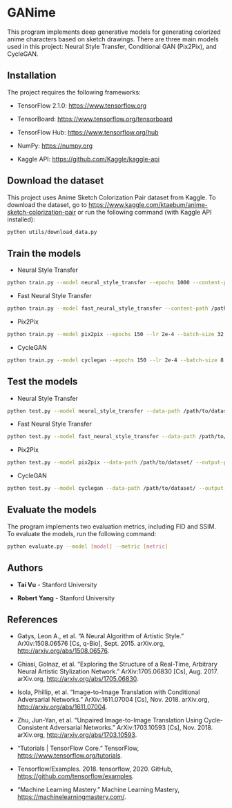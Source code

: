 # GANime

This program implements deep generative models for generating colorized anime characters based on sketch drawings. There are three main models used in this project: Neural Style Transfer, Conditional GAN (Pix2Pix), and CycleGAN.

## Installation

The project requires the following frameworks:

- TensorFlow 2.1.0: https://www.tensorflow.org

- TensorBoard: https://www.tensorflow.org/tensorboard

- TensorFlow Hub: https://www.tensorflow.org/hub

- NumPy: https://numpy.org

- Kaggle API: https://github.com/Kaggle/kaggle-api

## Download the dataset

This project uses Anime Sketch Colorization Pair dataset from Kaggle. To download the dataset, go to https://www.kaggle.com/ktaebum/anime-sketch-colorization-pair or run the following command (with Kaggle API installed):

```bash
python utils/download_data.py
```

## Train the models

- Neural Style Transfer

```bash
python train.py --model neural_style_transfer --epochs 1000 --content-path /path/to/content/image/  --style-path /path/to/style/image/ --output-path /path/to/output/image/
```

- Fast Neural Style Transfer

```bash
python train.py --model fast_neural_style_transfer --content-path /path/to/content/image/  --style-path /path/to/style/image/ --output-path /path/to/output/image/
```

- Pix2Pix

```bash
python train.py --model pix2pix --epochs 150 --lr 2e-4 --batch-size 32 --data-path /path/to/dataset/ --resume --output-path /path/to/outputs/ --checkpoint-path /path/to/checkpoints/ 
```

- CycleGAN

```bash
python train.py --model cyclegan --epochs 150 --lr 2e-4 --batch-size 8 --data-path /path/to/dataset/ --resume --output-path /path/to/outputs/ --checkpoint-path /path/to/checkpoints/ 
```

## Test the models

- Neural Style Transfer

```bash
python test.py --model neural_style_transfer --data-path /path/to/dataset/ --output-path /path/to/outputs/ 
```

- Fast Neural Style Transfer

```bash
python test.py --model fast_neural_style_transfer --data-path /path/to/dataset/ --output-path /path/to/outputs/ 
```

- Pix2Pix

```bash
python test.py --model pix2pix --data-path /path/to/dataset/ --output-path /path/to/outputs/ --checkpoint-path /path/to/checkpoints/ 
```

- CycleGAN

```bash
python test.py --model cyclegan --data-path /path/to/dataset/ --output-path /path/to/outputs/ --checkpoint-path /path/to/checkpoints/ 
```

## Evaluate the models

The program implements two evaluation metrics, including FID and SSIM. To evaluate the models, run the following command:

```bash
python evaluate.py --model [model] --metric [metric]
```

## Authors

* **Tai Vu** - Stanford University

* **Robert Yang** - Stanford University

## References

- Gatys, Leon A., et al. “A Neural Algorithm of Artistic Style.” ArXiv:1508.06576 [Cs, q-Bio], Sept. 2015. arXiv.org, http://arxiv.org/abs/1508.06576.

- Ghiasi, Golnaz, et al. “Exploring the Structure of a Real-Time, Arbitrary Neural Artistic Stylization Network.” ArXiv:1705.06830 [Cs], Aug. 2017. arXiv.org, http://arxiv.org/abs/1705.06830.

- Isola, Phillip, et al. “Image-to-Image Translation with Conditional Adversarial Networks.” ArXiv:1611.07004 [Cs], Nov. 2018. arXiv.org, http://arxiv.org/abs/1611.07004.

- Zhu, Jun-Yan, et al. “Unpaired Image-to-Image Translation Using Cycle-Consistent Adversarial Networks.” ArXiv:1703.10593 [Cs], Nov. 2018. arXiv.org, http://arxiv.org/abs/1703.10593.

- “Tutorials | TensorFlow Core.” TensorFlow, https://www.tensorflow.org/tutorials.

- Tensorflow/Examples. 2018. tensorflow, 2020. GitHub, https://github.com/tensorflow/examples.

- “Machine Learning Mastery.” Machine Learning Mastery, https://machinelearningmastery.com/.





